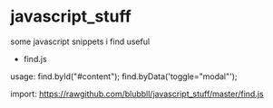 # javascript_stuff
some javascript snippets i find useful

- find.js

usage:
  find.byId("#content");
  find.byData('toggle="modal"');
  
import:
  https://rawgithub.com/blubbll/javascript_stuff/master/find.js
